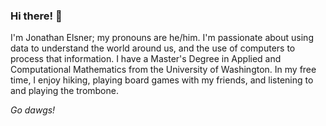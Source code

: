 ### Hi there! 👋

<!--
**JEElsner/jeelsner** is a ✨ _special_ ✨ repository because its `README.md` (this file) appears on your GitHub profile.

Here are some ideas to get you started:

- 🔭 I’m currently working on ...
- 🌱 I’m currently learning ...
- 👯 I’m looking to collaborate on ...
- 🤔 I’m looking for help with ...
- 💬 Ask me about ...
- 📫 How to reach me: ...
- 😄 Pronouns: ...
- ⚡ Fun fact: ...
-->
I'm Jonathan Elsner; my pronouns are he/him. I'm passionate about using data to understand the world around us, and the use of computers to process that information. I have a Master's Degree in Applied and Computational Mathematics from the University of Washington. In my free time, I enjoy hiking, playing board games with my friends, and listening to and playing the trombone.

*Go dawgs!*
